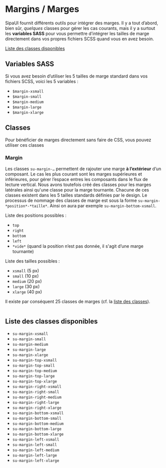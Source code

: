 # Margins / Marges

SipaUI fournit différents outils pour intégrer des marges. Il y a tout d’abord, bien sûr, *quelques* classes pour gérer les cas courants, mais il y a surtout les **variables SASS** pour vous permettre d’intégrer les tailles de marge directement dans vos propres fichiers SCSS quand vous en avez besoin.

<a href="#liste-classes" target="_self" class="su-link-button">Liste des classes disponibles</a>

<!-- STORY -->

## Variables SASS

Si vous avez besoin d’utiliser les 5 tailles de marge standard dans vos fichiers SCSS, voici les 5 variables&nbsp;:
- `$margin-xsmall`
- `$margin-small`
- `$margin-medium`
- `$margin-large`
- `$margin-xlarge`

## Classes
Pour bénéficier de marges directement sans faire de CSS, vous pouvez utiliser ces classes

### Margin

Les classes `su-margin-…` permettent de rajouter une marge **à l’extérieur** d’un composant. Le cas les plus courant sont les marges supérieures et inférieures, pour gérer l’espace entres les composants dans le flux de lecture vertical. Nous avons toutefois créé des classes pour les marges latérales ainsi qu'une classe pour la marge tournante. Chacune de ces classes existent dans les 5 tailles standards définies par le design. Le processus de nommage des classes de marge est sous la forme `su-margin-*position*-*taille*`. Ainsi on aura par exemple `su-margin-bottom-xsmall`.

Liste des positions possibles&nbsp;:
- `top`
- `right`
- `bottom`
- `left`
- `*vide*` (quand la position n’est pas donnée, il s'agit d’une marge tournante)

Liste des tailles possibles&nbsp;:
- `xsmall` (5 px)
- `small` (10 px)
- `medium` (20 px)
- `large` (30 px)
- `xlarge` (40 px)

Il existe par conséquent 25 classes de marges (cf. la <a href="#liste-classes" target="_self" class="su-link">liste des classes</a>).

```html

```



<div id="liste-classes">

## Liste des classes disponibles
- `su-margin-xsmall`
- `su-margin-small`
- `su-margin-medium`
- `su-margin-large`
- `su-margin-xlarge`
- `su-margin-top-xsmall`
- `su-margin-top-small`
- `su-margin-top-medium`
- `su-margin-top-large`
- `su-margin-top-xlarge`
- `su-margin-right-xsmall`
- `su-margin-right-small`
- `su-margin-right-medium`
- `su-margin-right-large`
- `su-margin-right-xlarge`
- `su-margin-bottom-xsmall`
- `su-margin-bottom-small`
- `su-margin-bottom-medium`
- `su-margin-bottom-large`
- `su-margin-bottom-xlarge`
- `su-margin-left-xsmall`
- `su-margin-left-small`
- `su-margin-left-medium`
- `su-margin-left-large`
- `su-margin-left-xlarge`
</div>
